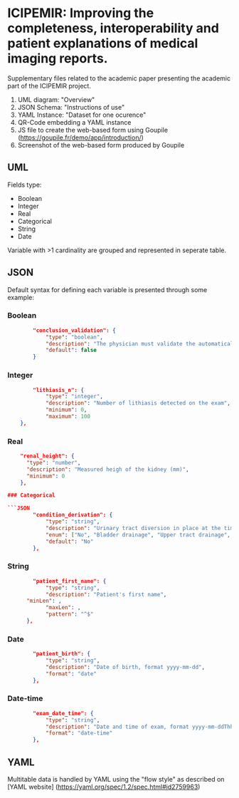 # ICIPEMIR: Improving the completeness, interoperability and patient explanations of medical imaging reports.

Supplementary files related to the academic paper presenting the academic part of the ICIPEMIR project.

1. UML diagram: "Overview"
2. JSON Schema: "Instructions of use"
3. YAML Instance: "Dataset for one ocurence"
4. QR-Code embedding a YAML instance
5. JS file to create the web-based form using Goupile (https://goupile.fr/demo/app/introduction/)
6. Screenshot of the web-based form produced by Goupile


## UML

Fields type:

  - Boolean
  - Integer
  - Real
  - Categorical
  - String
  - Date

Variable with >1 cardinality are grouped and represented in seperate table.  

## JSON

Default syntax for defining each variable is presented through some example:

### Boolean

```JSON
		"conclusion_validation": {
			"type": "boolean",
			"description": "The physician must validate the automatically generated conclusion, after manual modification if required",
			"default": false
		}
```

### Integer

```JSON
		"lithiasis_n": {
			"type": "integer",
			"description": "Number of lithiasis detected on the exam",
			"minimum": 0,
			"maximum": 100
    },  
```

### Real
```JSON
    "renal_height": {
      "type": "number",
      "description": "Measured heigh of the kidney (mm)",
      "minimum": 0
    },

### Categorical

```JSON
		"condition_derivation": {
			"type": "string",
			"description": "Urinary tract diversion in place at the time of the exam",
			"enum": ["No", "Bladder drainage", "Upper tract drainage", "NA"],
			"default": "No"
		},
```    

### String

```JSON
		"patient_first_name": {
			"type": "string",
			"description": "Patient's first name",
      "minLen": ,
			"maxLen": ,
			"pattern": "^$"
      },
```

### Date

```JSON
		"patient_birth": {
			"type": "string",
			"description": "Date of birth, format yyyy-mm-dd",
			"format": "date"
		},
```

### Date-time

```JSON
		"exam_date_time": {
			"type": "string",
			"description": "Date and time of exam, format yyyy-mm-ddThh:mm:ss",
			"format": "date-time"
		},   
```

## YAML

Multitable data is handled by YAML using the "flow style" as described on [YAML website] (https://yaml.org/spec/1.2/spec.html#id2759963)



